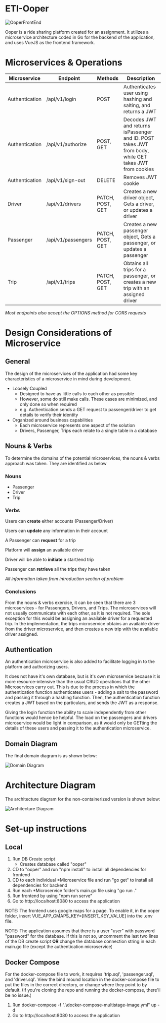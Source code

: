 # ETI-Ooper
![OoperFrontEnd](mdImages/frontend.gif)

Ooper is a ride sharing platform created for an assignment. It utilizes a microservice architecture coded in Go for the backend of the application, and uses VueJS as the frontend framework.

# Microservices & Operations

| Microservice   | Endpoint           | Methods          | Description                                                                                            |
| -------------- | ------------------ | ---------------- | ------------------------------------------------------------------------------------------------------ |
| Authentication | /api/v1/login      | POST             | Authenticates user using hashing and salting, and returns a JWT                                        |
| Authentication | /api/v1/authorize  | POST, GET        | Decodes JWT and returns isPassenger and ID. POST takes JWT from body, while GET takes JWT from cookies |
| Authentication | /api/v1/sign-out   | DELETE           | Removes JWT cookie                                                                                     |
| Driver         | /api/v1/drivers    | PATCH, POST, GET | Creates a new driver object, Gets a driver, or updates a driver                                        |
| Passenger      | /api/v1/passengers | PATCH, POST, GET | Creates a new passenger object, Gets a passenger, or updates a passenger                               |
| Trip           | /api/v1/trips      | PATCH, POST, GET | Obtains all trips for a passenger, or creates a new trip with an assigned driver                       |

_Most endpoints also accept the OPTIONS method for CORS requests_

# Design Considerations of Microservice

## General

The design of the microservices of the application had some key characteristics of a microservice in mind during development.

- Loosely Coupled
  - Designed to have as little calls to each other as possible
  - However, some do still make calls. These cases are minimized, and only done so when required
  - e.g. Authentication sends a GET request to passenger/driver to get details to verify their identity
- Organized around business capabilities
  - Each microservice represents one aspect of the solution
  - Drivers, Passenger, Trips each relate to a single table in a database

## Nouns & Verbs

To determine the domains of the potential microservices, the nouns & verbs approach was taken. They are identified as below

### Nouns

- Passenger
- Driver
- Trip

### Verbs

Users can **create** either accounts (Passenger/Driver)

Users can **update** any information in their account

A Passenger can **request** for a trip

Platform will **assign** an available driver

Driver will be able to **initiate** a start/end trip

Passenger can **retrieve** all the trips they have taken

_All information taken from introduction section of problem_

### Conclusions

From the nouns & verbs exercise, it can be seen that there are 3 microservices - for Passengers, Drivers, and Trips. The microservices will not usually communicate with each other, as it is not required. The sole exception for this would be assigning an available driver for a requested trip. In the implementation, the trips microservice obtains an available driver from the driver microservice, and then creates a new trip with the available driver assigned.

## Authentication

An authentication microservice is also added to facilitate logging in to the platform and authorizing users.

It does not have it's own database, but is it's own microservice because it is more resource-intensive than the usual CRUD operations that the other Microservices carry out. This is due to the process in which the authentication function authenticates users - adding a salt to the password and passing it through a hashing function. Then, the authentication function creates a JWT based on the particulars, and sends the JWT as a response.

Giving the login function the ability to scale independently from other functions would hence be helpful. The load on the passengers and drivers microservice would be light in comparison, as it would only be GETting the details of these users and passing it to the authentication microservice.

## Domain Diagram

The final domain diagram is as shown below:

![Domain Diagram](mdImages/domainDiagram.png)

# Architecture Diagram

The architecture diagram for the non-containerized version is shown below:

![Architecture Diagram](mdImages/architectureDiagram.png)

# Set-up instructions

## Local

1. Run DB Create script
   - Creates database called "ooper"
2. CD to "ooper" and run "npm install" to install all dependencies for frontend
3. CD to each individual \*Microservice file and run "go get" to install all dependencies for backend
4. Run each \*Microservice folder's main.go file using "go run ."
5. Run frontend by using "npm run serve"
6. Go to http://localhost:8080 to access the application

NOTE: The frontend uses google maps for a page. To enable it, in the ooper folder, insert VUE_APP_GMAPS_KEY=[INSERT_KEY_VALUE] into the .env file.

NOTE: The application assumes that there is a user "user" with password "password" for the database.
If this is not so, uncomment the last two lines of the DB create script **OR** change the database connection string in each main.go file (except the authentication microservice)

## Docker Compose

For the docker-compose file to work, it requires 'trip.sql', 'passenger.sql', and 'driver.sql'. View the bind mound location in the docker-compose file to put the files in the correct directory, or change where they point to by default. (If you're cloning the repo and running the docker-compose, there'll be no issue.)

1. Run docker-compose -f ".\docker-compose-multistage-image.yml" up -d
2. Go to http://localhost:8080 to access the application
